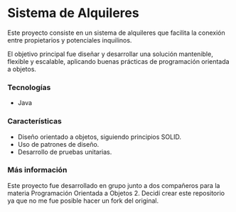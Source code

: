 # Sistema de Alquileres

Este proyecto consiste en un sistema de alquileres que facilita la conexión entre propietarios y potenciales inquilinos.

El objetivo principal fue diseñar y desarrollar una solución mantenible, flexible y escalable, aplicando buenas prácticas de programación orientada a objetos.

### Tecnologías
* Java

### Características 

* Diseño orientado a objetos, siguiendo principios SOLID.
* Uso de patrones de diseño.
* Desarrollo de pruebas unitarias.

### Más información

Este proyecto fue desarrollado en grupo junto a dos compañeros para la materia Programación Orientada a Objetos 2. Decidí crear este repositorio ya que no me fue posible hacer un fork del original.
